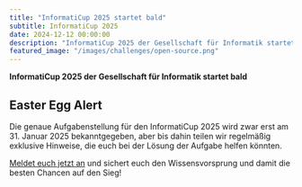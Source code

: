 ```yaml
---
title: "InformatiCup 2025 startet bald"
subtitle: InformatiCup 2025
date: 2024-12-12 00:00:00
description: "InformatiCup 2025 der Gesellschaft für Informatik startet bald"
featured_image: "/images/challenges/open-source.png"
---
```


**InformatiCup 2025 der Gesellschaft für Informatik startet bald**

## Easter Egg Alert

Die genaue Aufgabenstellung für den InformatiCup 2025 wird zwar erst am 31. Januar 2025 bekanntgegeben, aber bis dahin teilen wir regelmäßig exklusive Hinweise, die euch bei der Lösung der Aufgabe helfen könnten.

[Meldet euch jetzt an](https://informaticup.gi.de/newsletter) und sichert euch den Wissensvorsprung und damit die besten Chancen auf den Sieg!